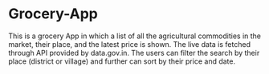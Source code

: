 # Grocery-App
This is a grocery App in which a list of all the agricultural commodities in the market, their place, and the latest price is shown.
The live data is fetched through API provided by data.gov.in. 
The users can filter the search by their place (district or village) and further can sort by their price and date.
